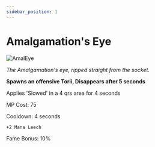 ```yaml
---
sidebar_position: 1
---
```


# Amalgamation's Eye

![AmalEye](https://vwiki.valorserver.com/api/item/picture/amalgamation's%20eye)

<i>The Amalgamation's eye, ripped straight from the socket.</i>

**Spawns an offensive Torii, Disappears after 5 seconds**

Applies 'Slowed' in a 4 qrs area for 4 seconds

MP Cost: 75

Cooldown: 4 seconds

    +2 Mana Leech

Fame Bonus: 10%
